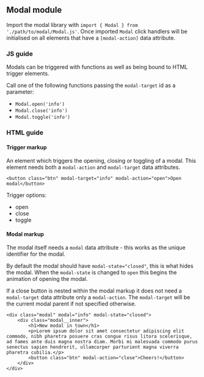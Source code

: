 ## Modal module

Import the modal library with `import { Modal } from './path/to/modal/Modal.js'`. Once imported `Modal` click handlers will be initialised on all elements that have a `[modal-action]` data attribute.

### JS guide

Modals can be triggered with functions as well as being bound to HTML trigger elements.

Call one of the following functions passing the `modal-target` id as a parameter:

* `Modal.open('info')`
* `Modal.close('info')`
* `Modal.toggle('info')`

### HTML guide

#### Trigger markup

An element which triggers the opening, closing or toggling of a modal. This element needs both a `modal-action` and `modal-target` data attributes.

```
<button class="btn" modal-target="info" modal-action="open">Open modal</button>
```

Trigger options:
* open
* close
* toggle

#### Modal markup

The modal itself needs a `modal` data attribute - this works as the unique identifier for the modal.

By default the modal should have `modal-state="closed"`, this is what hides the modal. When the `modal-state` is changed to `open` this begins the animation of opening the modal.

If a close button is nested within the modal markup it does not need a `modal-target` data attribute only a `modal-action`. The `modal-target` will be the current modal parent if not specified otherwise.

```
<div class="modal" modal="info" modal-state="closed">
    <div class="modal__inner">
        <h1>New modal in town</h1>
        <p>Lorem ipsum dolor sit amet consectetur adipiscing elit commodo, nibh pharetra posuere cras congue risus litora scelerisque, ad fames ante duis magna nostra diam. Morbi mi malesuada commodo purus senectus sapien hendrerit, ullamcorper parturient magna viverra pharetra cubilia.</p>
        <button class="btn" modal-action="close">Cheers!</button>
    </div>
</div>
```